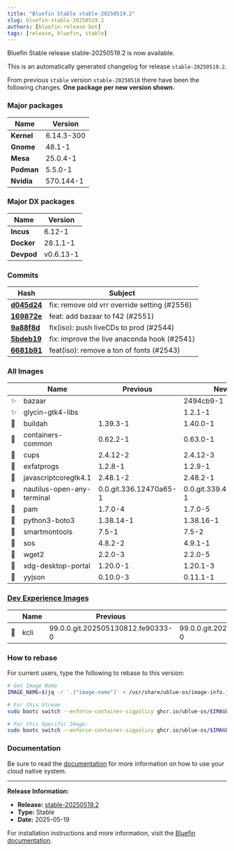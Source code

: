 ```yaml
---
title: "Bluefin Stable stable-20250519.2"
slug: bluefin-stable-20250519.2
authors: [bluefin-release-bot]
tags: [release, bluefin, stable]
---
```


Bluefin Stable release stable-20250519.2 is now available.

<!--truncate-->

This is an automatically generated changelog for release `stable-20250519.2`.

From previous `stable` version `stable-20250518` there have been the following changes. **One package per new version shown.**

### Major packages
| Name | Version |
| --- | --- |
| **Kernel** | 6.14.3-300 |
| **Gnome** | 48.1-1 |
| **Mesa** | 25.0.4-1 |
| **Podman** | 5.5.0-1 |
| **Nvidia** | 570.144-1 |

### Major DX packages
| Name | Version |
| --- | --- |
| **Incus** | 6.12-1 |
| **Docker** | 28.1.1-1 |
| **Devpod** | v0.6.13-1 |

### Commits
| Hash | Subject |
| --- | --- |
| **[d045d24](https://github.com/ublue-os/bluefin/commit/d045d24ddd2e483e0ad80f31becf597ae4012433)** | fix: remove old vrr override setting (#2556) |
| **[169872e](https://github.com/ublue-os/bluefin/commit/169872efa70c1e574905abcdb23f9a6935faae7a)** | feat: add bazaar to f42 (#2551) |
| **[9a88f8d](https://github.com/ublue-os/bluefin/commit/9a88f8d62bcf7551a95515214781449bfabf5c83)** | fix(iso): push liveCDs to prod (#2544) |
| **[5bdeb19](https://github.com/ublue-os/bluefin/commit/5bdeb19ad245440f1e60f355c5854c1d35a966ed)** | fix: improve the live anaconda hook (#2541) |
| **[6681b91](https://github.com/ublue-os/bluefin/commit/6681b91d6938be2a19b13793cd2aa46a096916ce)** | feat(iso): remove a ton of fonts (#2543) |

### All Images
| | Name | Previous | New |
| --- | --- | --- | --- |
| ✨ | bazaar | | 2494cb9-1 |
| ✨ | glycin-gtk4-libs | | 1.2.1-1 |
| 🔄 | buildah | 1.39.3-1 | 1.40.0-1 |
| 🔄 | containers-common | 0.62.2-1 | 0.63.0-1 |
| 🔄 | cups | 2.4.12-2 | 2.4.12-3 |
| 🔄 | exfatprogs | 1.2.8-1 | 1.2.9-1 |
| 🔄 | javascriptcoregtk4.1 | 2.48.1-2 | 2.48.2-1 |
| 🔄 | nautilus-open-any-terminal | 0.0.git.336.12470a65-1 | 0.0.git.339.47f12cbc-1 |
| 🔄 | pam | 1.7.0-4 | 1.7.0-5 |
| 🔄 | python3-boto3 | 1.38.14-1 | 1.38.16-1 |
| 🔄 | smartmontools | 7.5-1 | 7.5-2 |
| 🔄 | sos | 4.8.2-2 | 4.9.1-1 |
| 🔄 | wget2 | 2.2.0-3 | 2.2.0-5 |
| 🔄 | xdg-desktop-portal | 1.20.0-1 | 1.20.1-3 |
| 🔄 | yyjson | 0.10.0-3 | 0.11.1-1 |

### [Dev Experience Images](https://docs.projectbluefin.io/bluefin-dx)
| | Name | Previous | New |
| --- | --- | --- | --- |
| 🔄 | kcli | 99.0.0.git.202505130812.fe90333-0 | 99.0.0.git.202505191521.adfefd0-0 |



### How to rebase
For current users, type the following to rebase to this version:
```bash
# Get Image Name
IMAGE_NAME=$(jq -r '.["image-name"]' < /usr/share/ublue-os/image-info.json)

# For this Stream
sudo bootc switch --enforce-container-sigpolicy ghcr.io/ublue-os/$IMAGE_NAME:stable

# For this Specific Image:
sudo bootc switch --enforce-container-sigpolicy ghcr.io/ublue-os/$IMAGE_NAME:stable-20250519.2
```

### Documentation
Be sure to read the [documentation](https://docs.projectbluefin.io/) for more information
on how to use your cloud native system.

---

**Release Information:**
- **Release:** [stable-20250519.2](https://github.com/ublue-os/bluefin/releases/tag/stable-20250519.2)
- **Type:** Stable
- **Date:** 2025-05-19

For installation instructions and more information, visit the [Bluefin documentation](https://docs.projectbluefin.io/).
